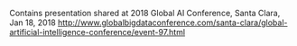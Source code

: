 Contains presentation shared at 2018 Global AI Conference, Santa Clara, Jan 18, 2018
http://www.globalbigdataconference.com/santa-clara/global-artificial-intelligence-conference/event-97.html
